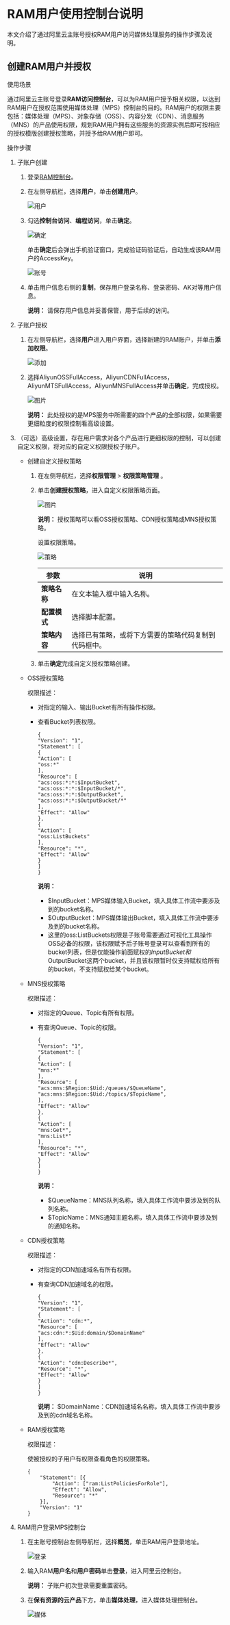# RAM用户使用控制台说明

本文介绍了通过阿里云主账号授权RAM用户访问媒体处理服务的操作步骤及说明。

## 创建RAM用户并授权

使用场景

通过阿里云主账号登录**RAM访问控制台**，可以为RAM用户授予相关权限，以达到RAM用户在授权范围使用媒体处理（MPS）控制台的目的。RAM用户的权限主要包括：媒体处理（MPS）、对象存储（OSS）、内容分发（CDN）、消息服务（MNS）的产品使用权限，规划RAM用户拥有这些服务的资源实例后即可按相应的授权模版创建授权策略，并授予给RAM用户即可。

操作步骤

1.  子账户创建

    1.  登录[RAM控制台](https://ram.console.aliyun.com/overview)。

    2.  在左侧导航栏，选择**用户**，单击**创建用户**。

        ![用户](https://static-aliyun-doc.oss-accelerate.aliyuncs.com/assets/img/zh-CN/5975574161/p245228.png)

    3.  勾选**控制台访问**、**编程访问**，单击**确定**。

        ![确定](https://static-aliyun-doc.oss-accelerate.aliyuncs.com/assets/img/zh-CN/6616574161/p245231.png)

        单击**确定**后会弹出手机验证窗口，完成验证码验证后，自动生成该RAM用户的AccessKey。

        ![账号](https://static-aliyun-doc.oss-accelerate.aliyuncs.com/assets/img/zh-CN/5975574161/p245239.png)

    4.  单击用户信息右侧的**复制**，保存用户登录名称、登录密码、AK对等用户信息。

        **说明：** 请保存用户信息并妥善保管，用于后续的访问。

2.  子账户授权

    1.  在左侧导航栏，选择**用户**进入用户界面，选择新建的RAM账户，并单击**添加权限**。

        ![添加](https://static-aliyun-doc.oss-accelerate.aliyuncs.com/assets/img/zh-CN/5975574161/p245246.png)

    2.  选择AliyunOSSFullAccess，AliyunCDNFullAccess，AliyunMTSFullAccess，AliyunMNSFullAccess并单击**确定**，完成授权。

        ![图片](https://static-aliyun-doc.oss-accelerate.aliyuncs.com/assets/img/zh-CN/5975574161/p198788.png)

        **说明：** 此处授权的是MPS服务中所需要的四个产品的全部权限，如果需要更细粒度的权限控制看高级设置。

3.  （可选）高级设置，存在用户需求对各个产品进行更细权限的控制，可以创建自定义权限，将对应的自定义权限授权子账户。

    -   创建自定义授权策略
        1.  在左侧导航栏，选择**权限管理** \> **权限策略管理** 。
        2.  单击**创建授权策略**，进入自定义权限策略页面。

            ![图片](https://static-aliyun-doc.oss-accelerate.aliyuncs.com/assets/img/zh-CN/6975574161/p198794.png)

            **说明：** 授权策略可以看OSS授权策略、CDN授权策略或MNS授权策略。

            设置权限策略。

            ![策略](https://static-aliyun-doc.oss-accelerate.aliyuncs.com/assets/img/zh-CN/6975574161/p245262.png)

            |参数|说明|
            |--|--|
            |**策略名称**|在文本输入框中输入名称。|
            |**配置模式**|选择脚本配置。|
            |**策略内容**|选择已有策略，或将下方需要的策略代码复制到代码框中。|

        3.  单击**确定**完成自定义授权策略创建。
    -   OSS授权策略

        权限描述：

        -   对指定的输入、输出Bucket有所有操作权限。
        -   查看Bucket列表权限。

            ```
            {
            "Version": "1",
            "Statement": [
            {
            "Action": [
            "oss:*"
            ],
            "Resource": [
            "acs:oss:*:*:$InputBucket",
            "acs:oss:*:*:$InputBucket/*",
            "acs:oss:*:*:$OutputBucket",
            "acs:oss:*:*:$OutputBucket/*"
            ],
            "Effect": "Allow"
            },
            {
            "Action": [
            "oss:ListBuckets"
            ],
            "Resource": "*",
            "Effect": "Allow"
            }
            ]
            }
            ```

            **说明：**

            -   $InputBucket：MPS媒体输入Bucket，填入具体工作流中要涉及到的bucket名称。
            -   $OutputBucket：MPS媒体输出Bucket，填入具体工作流中要涉及到的bucket名称。
            -   这里的oss:ListBuckets权限是子账号需要通过可视化工具操作OSS必备的权限，该权限赋予后子账号登录可以查看到所有的bucket列表，但是仅能操作前面赋权的$InputBucket和$OutputBucket这两个bucket，并且该权限暂时仅支持赋权给所有的bucket，不支持赋权给某个bucket。
    -   MNS授权策略

        权限描述：

        -   对指定的Queue、Topic有所有权限。
        -   有查询Queue、Topic的权限。

            ```
            {
            "Version": "1",
            "Statement": [
            {
            "Action": [
            "mns:*"
            ],
            "Resource": [
            "acs:mns:$Region:$Uid:/queues/$QueueName",
            "acs:mns:$Region:$Uid:/topics/$TopicName",
            ],
            "Effect": "Allow"
            },
            {
            "Action": [
            "mns:Get*",
            "mns:List*"
            ],
            "Resource": "*",
            "Effect": "Allow"
            }
            ]
            }
            ```

            **说明：**

            -   $QueueName：MNS队列名称，填入具体工作流中要涉及到的队列名称。
            -   $TopicName：MNS通知主题名称，填入具体工作流中要涉及到的通知名称。
    -   CDN授权策略

        权限描述：

        -   对指定的CDN加速域名有所有权限。
        -   有查询CDN加速域名的权限。

            ```
            {
            "Version": "1",
            "Statement": [
            {
            "Action": "cdn:*",
            "Resource": [
            "acs:cdn:*:$Uid:domain/$DomainName"
            ],
            "Effect": "Allow"
            },
            {
            "Action": "cdn:Describe*",
            "Resource": "*",
            "Effect": "Allow"
            }
            ]
            }
            ```

            **说明：** $DomainName：CDN加速域名名称，填入具体工作流中要涉及到的cdn域名名称。

    -   RAM授权策略

        权限描述：

        使被授权的子用户有权限查看角色的权限策略。

        ```
        {
            "Statement": [{
                "Action": ["ram:ListPoliciesForRole"],
                "Effect": "Allow",
                "Resource": "*"
            }],
            "Version": "1"
        }
        ```

4.  RAM用户登录MPS控制台

    1.  在主账号控制台左侧导航栏，选择**概览**，单击RAM用户登录地址。

        ![登录](https://static-aliyun-doc.oss-accelerate.aliyuncs.com/assets/img/zh-CN/6975574161/p245264.png)

    2.  输入RAM**用户名**和**用户密码**单击**登录**，进入阿里云控制台。

        **说明：** 子账户初次登录需要重置密码。

    3.  在**保有资源的云产品**下方，单击**媒体处理**，进入媒体处理控制台。

        ![媒体](https://static-aliyun-doc.oss-accelerate.aliyuncs.com/assets/img/zh-CN/6975574161/p245267.png)


